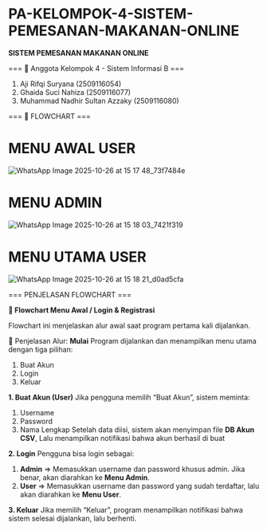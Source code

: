 # PA-KELOMPOK-4-SISTEM-PEMESANAN-MAKANAN-ONLINE

**SISTEM PEMESANAN MAKANAN ONLINE**

=== 👥 Anggota Kelompok 4 - Sistem Informasi B ===
1. Aji Rifqi Suryana (2509116054)
2. Ghaida Suci Nahiza (2509116077)
3. Muhammad Nadhir Sultan Azzaky (2509116080)

 === 🧩 FLOWCHART ===

# MENU AWAL USER
![WhatsApp Image 2025-10-26 at 15 17 48_73f7484e](https://github.com/user-attachments/assets/64bcbf1c-925d-4fc2-8af7-7575a34f6d90)

# MENU ADMIN
![WhatsApp Image 2025-10-26 at 15 18 03_7421f319](https://github.com/user-attachments/assets/a4d234db-00e7-4020-9cc4-86a0238ed02d)

# MENU UTAMA USER
![WhatsApp Image 2025-10-26 at 15 18 21_d0ad5cfa](https://github.com/user-attachments/assets/a12072b4-928b-4725-9192-833c83eb16ab)

=== PENJELASAN FLOWCHART ===

**🧩 Flowchart Menu Awal / Login & Registrasi**

Flowchart ini menjelaskan alur awal saat program pertama kali dijalankan.

🔹 Penjelasan Alur:
**Mulai**
Program dijalankan dan menampilkan menu utama dengan tiga pilihan:
  1. Buat Akun
  2. Login
  3. Keluar
  
**1. Buat Akun (User)**
Jika pengguna memilih “Buat Akun”, sistem meminta:
  1. Username
  2. Password
  3. Nama Lengkap
  Setelah data diisi, sistem akan menyimpan file **DB Akun CSV**, Lalu menampilkan notifikasi bahwa akun berhasil di buat

**2. Login**
Pengguna bisa login sebagai:
  1. **Admin** => Memasukkan username dan password khusus admin. Jika benar, akan diarahkan ke **Menu Admin**.
  2. **User** => Memasukkan username dan password yang sudah terdaftar, lalu akan diarahkan ke **Menu User**.

**3. Keluar**
Jika memilih “Keluar”, program menampilkan notifikasi bahwa sistem selesai dijalankan, lalu berhenti.

